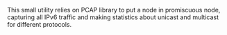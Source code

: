 This small utility relies on PCAP library to put a node in promiscuous node, capturing all IPv6 traffic
and making statistics about unicast and multicast for different protocols.
